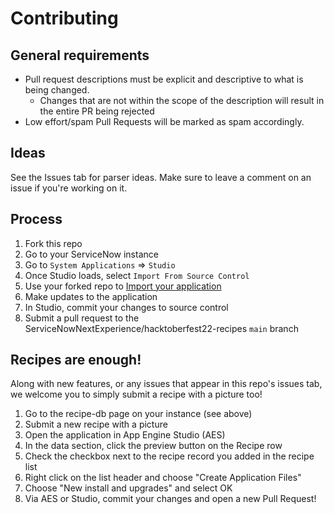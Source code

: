 # Contributing

## General requirements

- Pull request descriptions must be explicit and descriptive to what is being changed.
  - Changes that are not within the scope of the description will result in the entire PR being rejected
- Low effort/spam Pull Requests will be marked as spam accordingly.

## Ideas

See the Issues tab for parser ideas. Make sure to leave a comment on an issue if you're working on it.

## Process

1. Fork this repo
2. Go to your ServiceNow instance
3. Go to `System Applications` => `Studio`
4. Once Studio loads, select `Import From Source Control`
5. Use your forked repo to [Import your application](https://developer.servicenow.com/dev.do#!/learn/learning-plans/quebec/new_to_servicenow/app_store_learnv2_devenvironment_quebec_importing_an_application_from_source_control)
6. Make updates to the application
7. In Studio, commit your changes to source control
8. Submit a pull request to the ServiceNowNextExperience/hacktoberfest22-recipes
 `main` branch

## Recipes are enough!

Along with new features, or any issues that appear in this repo's issues tab, we welcome you to simply submit a recipe with a picture too!

1. Go to the recipe-db page on your instance (see above)
2. Submit a new recipe with a picture
3. Open the application in App Engine Studio (AES)
4. In the data section, click the preview button on the Recipe row
5. Check the checkbox next to the recipe record you added in the recipe list
6. Right click on the list header and choose "Create Application Files"
7. Choose "New install and upgrades" and select OK
8. Via AES or Studio, commit your changes and open a new Pull Request!
